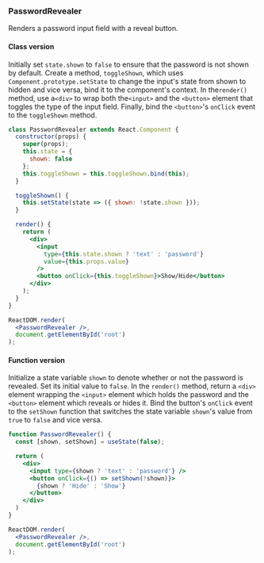 ### PasswordRevealer

Renders a password input field with a reveal button.

#### Class version

Initially set `state.shown` to `false` to ensure that the password is not shown by default.
Create a method, `toggleShown`, which uses `Component.prototype.setState` to change the input's state from shown to hidden and vice versa, bind it to the component's context.
In the`render()` method, use a`<div>` to wrap both the`<input>` and the `<button>` element that toggles the type of the input field.
Finally, bind the `<button>`'s `onClick` event to the `toggleShown` method.

```jsx
class PasswordRevealer extends React.Component {
  constructor(props) {
    super(props);
    this.state = {
      shown: false
    };
    this.toggleShown = this.toggleShown.bind(this);
  }

  toggleShown() {
    this.setState(state => ({ shown: !state.shown }));
  }

  render() {
    return (
      <div>
        <input
          type={this.state.shown ? 'text' : 'password'}
          value={this.props.value}
        />
        <button onClick={this.toggleShown}>Show/Hide</button>
      </div>
    );
  }
}
```

```jsx
ReactDOM.render(
  <PasswordRevealer />,
  document.getElementById('root')
);
```

#### Function version

Initialize a state variable `shown` to denote whether or not the password is revealed. Set its initial value to `false`.
In the `render()` method, return a `<div>` element wrapping the `<input>` element which holds the password and the `<button>` element which reveals or hides it. Bind the button's `onClick` event to the `setShown` function that switches the state variable `shown`'s value from `true` to `false` and vice versa.

```jsx
function PasswordRevealer() {
  const [shown, setShown] = useState(false);

  return (
    <div>
      <input type={shown ? 'text' : 'password'} />
      <button onClick={() => setShown(!shown)}>
        {shown ? 'Hide' : 'Show'}
      </button>
    </div>
  )
}
```

```jsx
ReactDOM.render(
  <PasswordRevealer />,
  document.getElementById('root')
);
```


<!--tags: input,state,class -->

<!--expertise: 0 -->

